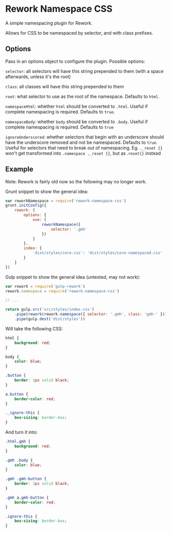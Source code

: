 Rework Namespace CSS
======

A simple namespacing plugin for Rework.

Allows for CSS to be namespaced by selector, and with class prefixes. 


## Options

Pass in an options object to configure the plugin. Possible options:

`selector`: all selectors will have this string prepended to them (with a space afterwards, unless it's the root)

`class`: all classes will have this string prepended to them

`root`: what selector to use as the root of the namespace. Defaults to `html`.

`namespaceHtml`: whether `html` should be converted to `.html`. Useful if complete namespacing is required. Defaults to `true`.

`namespaceBody`: whether `body` should be converted to `.body`. Useful if complete namespacing is required. Defaults to `true`

`ignoreUnderscored`: whether selectors that begin with an underscore should have the underscore removed and not be namespaced. Defaults to `true`. Useful for selectors that need to break out of namespacing. Eg. `._reset {}` won't get transformed into `.namespace ._reset {}`, but as .`reset{}` instead


## Example

Note: Rework is fairly old now so the following may no longer work.

Grunt snippet to show the general idea:
```js
var reworkNamespace = require('rework-namespace-css')
grunt.initConfig({
    rework: {
        options: {
            use: [
                reworkNamespace({
                    selector: '.gmh'
                })
            ]
        },
        index: {
            'dist/styles/core.css': 'dist/styles/core-namespaced.css'
        }
    }
})
```


Gulp snippet to show the general idea (untested, may not work):
```js
var rework = require('gulp-rework')
rework.namespace = require('rework-namespace-css')

// ...

return gulp.src('src/styles/index.css')
    .pipe(rework(rework.namespace({ selector: '.gmh', class: 'gmh-' })))
    .pipe(gulp.dest('dist/styles'))
```

Will take the following CSS:
```css
html {
    background: red;
}    

body {
    color: blue;
}

.button {
    border: 1px solid black;
}

a.button {
    border-color: red;
}

._ignore-this {
    box-sizing: border-box;
}
```

And turn it into:
```css
.html.gmh {
    background: red;
}    

.gmh .body {
    color: blue;
}

.gmh .gmh-button {
    border: 1px solid black;
}

.gmh a.gmh-button {
    border-color: red;
}

.ignore-this {
    box-sizing: border-box;
}

```